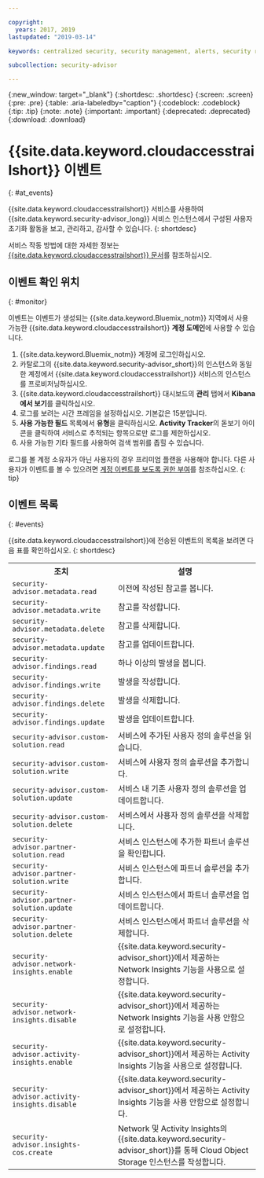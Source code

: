```yaml
---

copyright:
  years: 2017, 2019
lastupdated: "2019-03-14"

keywords: centralized security, security management, alerts, security risk, insights, threat detection

subcollection: security-advisor

---
```


{:new_window: target="_blank"}
{:shortdesc: .shortdesc}
{:screen: .screen}
{:pre: .pre}
{:table: .aria-labeledby="caption"}
{:codeblock: .codeblock}
{:tip: .tip}
{:note: .note}
{:important: .important}
{:deprecated: .deprecated}
{:download: .download}



# {{site.data.keyword.cloudaccesstrailshort}} 이벤트
{: #at_events}

{{site.data.keyword.cloudaccesstrailshort}} 서비스를 사용하여 {{site.data.keyword.security-advisor_long}} 서비스 인스턴스에서 구성된 사용자 초기화 활동을 보고, 관리하고, 감사할 수 있습니다.
{: shortdesc}

서비스 작동 방법에 대한 자세한 정보는 [{{site.data.keyword.cloudaccesstrailshort}} 문서](/docs/services/cloud-activity-tracker/reference?topic=cloud-activity-tracker-getting-started-with-cla#getting-started-with-cla)를 참조하십시오.


## 이벤트 확인 위치
{: #monitor}

이벤트는 이벤트가 생성되는 {{site.data.keyword.Bluemix_notm}} 지역에서 사용 가능한 {{site.data.keyword.cloudaccesstrailshort}} **계정 도메인**에 사용할 수 있습니다.

1. {{site.data.keyword.Bluemix_notm}} 계정에 로그인하십시오.
2. 카탈로그의 {{site.data.keyword.security-advisor_short}}의 인스턴스와 동일한 계정에서 {{site.data.keyword.cloudaccesstrailshort}} 서비스의 인스턴스를 프로비저닝하십시오.
3. {{site.data.keyword.cloudaccesstrailshort}} 대시보드의 **관리** 탭에서 **Kibana에서 보기**를 클릭하십시오.
4. 로그를 보려는 시간 프레임을 설정하십시오. 기본값은 15분입니다.
5. **사용 가능한 필드** 목록에서 **유형**을 클릭하십시오. **Activity Tracker**의 돋보기 아이콘을 클릭하여 서비스로 추적되는 항목으로만 로그를 제한하십시오.
6. 사용 가능한 기타 필드를 사용하여 검색 범위를 좁힐 수 있습니다.

로그를 볼 계정 소유자가 아닌 사용자의 경우 프리미엄 플랜을 사용해야 합니다. 다른 사용자가 이벤트를 볼 수 있으려면 [계정 이벤트를 보도록 권한 부여](/docs/services/cloud-activity-tracker/how-to?topic=cloud-activity-tracker-grant_permissions#grant_permissions)를 참조하십시오.
{: tip}

## 이벤트 목록
{: #events}

{{site.data.keyword.cloudaccesstrailshort}}에 전송된 이벤트의 목록을 보려면 다음 표를 확인하십시오.
{: shortdesc}

<table>
  <tr>
    <th>조치</th>
    <th>설명</th>
  </tr>
  <tr>
    <td><code>security-advisor.metadata.read</code></td>
    <td>이전에 작성된 참고를 봅니다.</td>
  </tr>
  <tr>
    <td><code>security-advisor.metadata.write</code></td>
    <td>참고를 작성합니다.</td>
  </tr>
  <tr>
    <td><code>security-advisor.metadata.delete</code></td>
    <td>참고를 삭제합니다.</td>
  </tr>
  <tr>
    <td><code>security-advisor.metadata.update</code></td>
    <td>참고를 업데이트합니다.</td>
  </tr>
  <tr>
    <td><code>security-advisor.findings.read</code></td>
    <td>하나 이상의 발생을 봅니다.</td>
  </tr>
  <tr>
    <td><code>security-advisor.findings.write</code></td>
    <td>발생을 작성합니다.</td>
  </tr>
  <tr>
    <td><code>security-advisor.findings.delete</code></td>
    <td>발생을 삭제합니다.</td>
  </tr>
  <tr>
    <td><code>security-advisor.findings.update</code></td>
    <td>발생을 업데이트합니다.</td>
  </tr>
  <tr>
    <td><code>security-advisor.custom-solution.read</code></td>
    <td>서비스에 추가된 사용자 정의 솔루션을 읽습니다.</td>
  </tr>
  <tr>
    <td><code>security-advisor.custom-solution.write</code></td>
    <td>서비스에 사용자 정의 솔루션을 추가합니다.</td>
  </tr>
  <tr>
    <td><code>security-advisor.custom-solution.update</code></td>
    <td>서비스 내 기존 사용자 정의 솔루션을 업데이트합니다.</td>
  </tr>
  <tr>
    <td><code>security-advisor.custom-solution.delete</code></td>
    <td>서비스에서 사용자 정의 솔루션을 삭제합니다.</td>
  </tr>
  <tr>
    <td><code>security-advisor.partner-solution.read</code></td>
    <td>서비스 인스턴스에 추가한 파트너 솔루션을 확인합니다.</td>
  </tr>
  <tr>
    <td><code>security-advisor.partner-solution.write</code></td>
    <td>서비스 인스턴스에 파트너 솔루션을 추가합니다.</td>
  </tr>
  <tr>
    <td><code>security-advisor.partner-solution.update</code></td>
    <td>서비스 인스턴스에서 파트너 솔루션을 업데이트합니다.</td>
  </tr>
  <tr>
    <td><code>security-advisor.partner-solution.delete</code></td>
    <td>서비스 인스턴스에서 파트너 솔루션을 삭제합니다.</td>
  </tr>
  <tr>
    <td><code>security-advisor.network-insights.enable</code></td>
    <td>{{site.data.keyword.security-advisor_short}}에서 제공하는 Network Insights 기능을 사용으로 설정합니다.</td>
  </tr>
  <tr>
    <td><code>security-advisor.network-insights.disable</code></td>
    <td>{{site.data.keyword.security-advisor_short}}에서 제공하는 Network Insights 기능을 사용 안함으로 설정합니다.</td>
  </tr>
  <tr>
    <td><code>security-advisor.activity-insights.enable</code></td>
    <td>{{site.data.keyword.security-advisor_short}}에서 제공하는 Activity Insights 기능을 사용으로 설정합니다.</td>
  </tr>
  <tr>
    <td><code>security-advisor.activity-insights.disable</code></td>
    <td>{{site.data.keyword.security-advisor_short}}에서 제공하는 Activity Insights 기능을 사용 안함으로 설정합니다.</td>
  </tr>
  <tr>
    <td><code>security-advisor.insights-cos.create</code></td>
    <td>Network 및 Activity Insights의 {{site.data.keyword.security-advisor_short}}를 통해 Cloud Object Storage 인스턴스를 작성합니다.</td>
  </tr>
</table>
